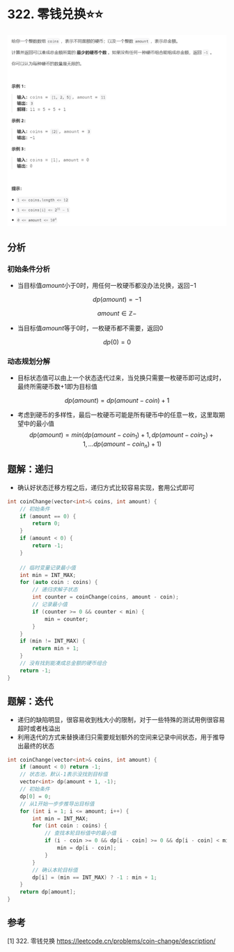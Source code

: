 # 322. 零钱兑换⭐⭐

![](../../../_static/leetcode/lc322_01.png)

## 分析
### 初始条件分析
* 当目标值$amount$小于$0$时，用任何一枚硬币都没办法兑换，返回$-1$

$$
dp(amount) = -1
$$

$$
amount \in \mathbb{Z-}
$$


* 当目标值$amount$等于$0$时，一枚硬币都不需要，返回$0$

$$
dp(0) = 0
$$

### 动态规划分解
* 目标状态值可以由上一个状态迭代过来，当兑换只需要一枚硬币即可达成时，最终所需硬币数$+1$即为目标值

$$
dp(amount) = dp(amount-coin) + 1
$$

* 考虑到硬币的多样性，最后一枚硬币可能是所有硬币中的任意一枚，这里取期望中的最小值
$$
dp(amount) = min(dp(amount-coin_1)+1, dp(amount-coin_2)+1,...dp(amount-coin_n)+1)
$$

## 题解：递归
* 确认好状态迁移方程之后，递归方式比较容易实现，套用公式即可

```cpp
int coinChange(vector<int>& coins, int amount) {
    // 初始条件
    if (amount == 0) {
        return 0;
    }
    if (amount < 0) {
        return -1;
    }

    // 临时变量记录最小值
    int min = INT_MAX;
    for (auto coin : coins) {
        // 递归求解子状态
        int counter = coinChange(coins, amount - coin);
        // 记录最小值
        if (counter >= 0 && counter < min) {
            min = counter;
        }
    }
    if (min != INT_MAX) {
        return min + 1;
    }
    // 没有找到能凑成总金额的硬币组合
    return -1;
}
```

## 题解：迭代
* 递归的缺陷明显，很容易收到栈大小的限制，对于一些特殊的测试用例很容易超时或者栈溢出
* 利用迭代的方式来替换递归只需要规划额外的空间来记录中间状态，用于推导出最终的状态
```cpp
int coinChange(vector<int>& coins, int amount) {
    if (amount < 0) return -1;
    // 状态池，默认-1表示没找到目标值
    vector<int> dp(amount + 1, -1);
    // 初始条件
    dp[0] = 0;
    // 从1开始一步步推导出目标值
    for (int i = 1; i <= amount; i++) {
        int min = INT_MAX;
        for (int coin : coins) {
            // 查找本轮目标值中的最小值
            if (i - coin >= 0 && dp[i - coin] >= 0 && dp[i - coin] < min) {
                min = dp[i - coin];
            }
        }
        // 确认本轮目标值
        dp[i] = (min == INT_MAX) ? -1 : min + 1;
    }
    return dp[amount];
}
```




## 参考
[1] 322. 零钱兑换 https://leetcode.cn/problems/coin-change/description/